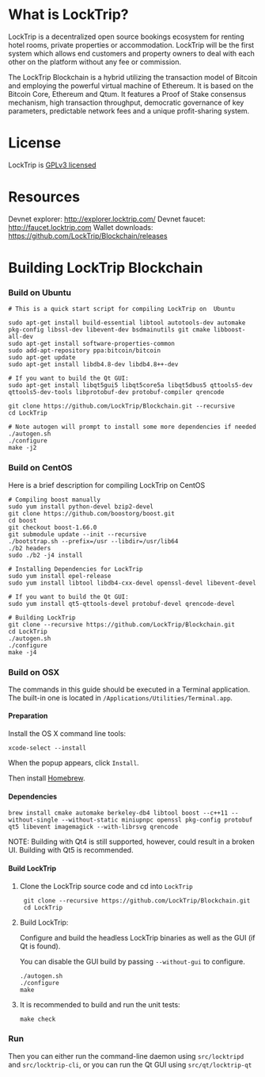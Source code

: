 
# What is LockTrip?

LockTrip is a decentralized open source bookings ecosystem for renting hotel rooms, private properties or accommodation. LockTrip will be the first system which allows end customers and property owners to deal with each other on the platform without any fee or commission.

The LockTrip Blockchain is a hybrid utilizing the transaction model of Bitcoin and employing the powerful virtual machine of Ethereum. It is based on the Bitcoin Core, Ethereum and Qtum.
It features a Proof of Stake consensus mechanism, high transaction throughput, democratic governance of key parameters, predictable network fees and a unique profit-sharing system.

# License
LockTrip is [GPLv3 licensed](https://www.gnu.org/licenses/gpl-3.0.html)

# Resources
Devnet explorer: http://explorer.locktrip.com/
Devnet faucet: http://faucet.locktrip.com
Wallet downloads: https://github.com/LockTrip/Blockchain/releases

# Building LockTrip Blockchain

### Build on Ubuntu

    # This is a quick start script for compiling LockTrip on  Ubuntu

    sudo apt-get install build-essential libtool autotools-dev automake pkg-config libssl-dev libevent-dev bsdmainutils git cmake libboost-all-dev
    sudo apt-get install software-properties-common
    sudo add-apt-repository ppa:bitcoin/bitcoin
    sudo apt-get update
    sudo apt-get install libdb4.8-dev libdb4.8++-dev

    # If you want to build the Qt GUI:
    sudo apt-get install libqt5gui5 libqt5core5a libqt5dbus5 qttools5-dev qttools5-dev-tools libprotobuf-dev protobuf-compiler qrencode

    git clone https://github.com/LockTrip/Blockchain.git --recursive
    cd LockTrip

    # Note autogen will prompt to install some more dependencies if needed
    ./autogen.sh
    ./configure 
    make -j2
    
### Build on CentOS

Here is a brief description for compiling LockTrip on CentOS

    # Compiling boost manually
    sudo yum install python-devel bzip2-devel
    git clone https://github.com/boostorg/boost.git
    cd boost
    git checkout boost-1.66.0
    git submodule update --init --recursive
    ./bootstrap.sh --prefix=/usr --libdir=/usr/lib64
    ./b2 headers
    sudo ./b2 -j4 install
    
    # Installing Dependencies for LockTrip
    sudo yum install epel-release
    sudo yum install libtool libdb4-cxx-devel openssl-devel libevent-devel
    
    # If you want to build the Qt GUI:
    sudo yum install qt5-qttools-devel protobuf-devel qrencode-devel
    
    # Building LockTrip
    git clone --recursive https://github.com/LockTrip/Blockchain.git
    cd LockTrip
    ./autogen.sh
    ./configure
    make -j4

### Build on OSX

The commands in this guide should be executed in a Terminal application.
The built-in one is located in `/Applications/Utilities/Terminal.app`.

#### Preparation

Install the OS X command line tools:

`xcode-select --install`

When the popup appears, click `Install`.

Then install [Homebrew](https://brew.sh).

#### Dependencies

    brew install cmake automake berkeley-db4 libtool boost --c++11 --without-single --without-static miniupnpc openssl pkg-config protobuf qt5 libevent imagemagick --with-librsvg qrencode

NOTE: Building with Qt4 is still supported, however, could result in a broken UI. Building with Qt5 is recommended.

#### Build LockTrip 

1. Clone the LockTrip source code and cd into `LockTrip`

        git clone --recursive https://github.com/LockTrip/Blockchain.git
        cd LockTrip

2.  Build LockTrip:

    Configure and build the headless LockTrip binaries as well as the GUI (if Qt is found).

    You can disable the GUI build by passing `--without-gui` to configure.

        ./autogen.sh
        ./configure
        make

3.  It is recommended to build and run the unit tests:

        make check

### Run

Then you can either run the command-line daemon using `src/locktripd` and `src/locktrip-cli`, or you can run the Qt GUI using `src/qt/locktrip-qt`